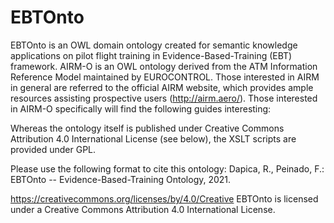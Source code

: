 # EBTOnto
EBTOnto is an OWL domain ontology created for semantic knowledge applications on pilot flight training in Evidence-Based-Training (EBT) framework. AIRM-O is an OWL ontology derived from the ATM Information Reference Model maintained by EUROCONTROL. Those interested in AIRM in general are referred to the official AIRM website, which provides ample resources assisting prospective users (http://airm.aero/). Those interested in AIRM-O specifically will find the following guides interesting:

Whereas the ontology itself is published under Creative Commons Attribution 4.0 International License (see below), the XSLT scripts are provided under GPL.

Please use the following format to cite this ontology:
Dapica, R., Peinado, F.: EBTOnto -- Evidence-Based-Training Ontology, 2021.

https://creativecommons.org/licenses/by/4.0/Creative 
EBTOnto is licensed under a Creative Commons Attribution 4.0 International License.   
